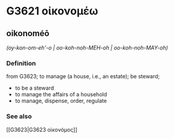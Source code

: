 # G3621 οἰκονομέω

## oikonoméō

_(oy-kon-om-eh'-o | oo-koh-noh-MEH-oh | oo-koh-noh-MAY-oh)_

### Definition

from G3623; to manage (a house, i.e., an estate); be steward; 

- to be a steward
- to manage the affairs of a household
- to manage, dispense, order, regulate

### See also

[[G3623|G3623 οἰκονόμος]]
